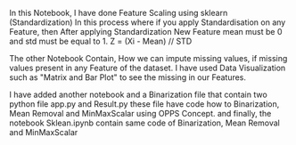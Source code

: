 In this Notebook, I have done Feature Scaling using sklearn (Standardization)
In this process where if you apply Standardisation on any Feature, then After applying Standardization
New Feature mean must be 0 and std must be equal to 1. 
Z  = (Xi - Mean) // STD

The other Notebook Contain, How we can impute missing values, if missing values present in any Feature 
of the dataset.
I have used Data Visualization such as "Matrix and Bar Plot" to see the missing in our Features.

I have added another notebook and a Binarization file that contain two python file app.py and Result.py
these file have code how to Binarization, Mean Removal and MinMaxScalar using OPPS Concept.
and finally, the notebook Sklean.ipynb contain same code of Binarization, Mean Removal and MinMaxScalar
